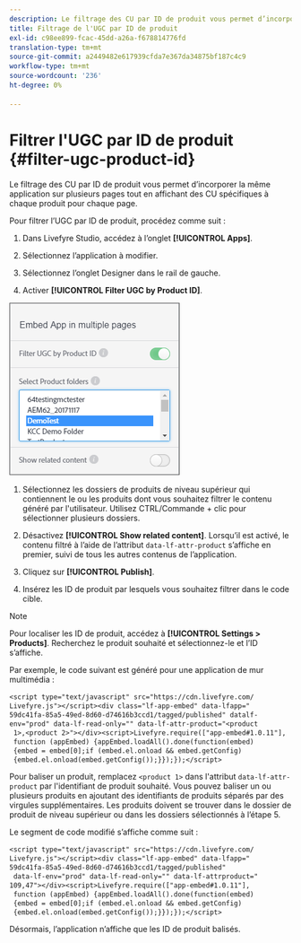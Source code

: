 ```yaml
---
description: Le filtrage des CU par ID de produit vous permet d’incorporer la même application sur plusieurs pages tout en affichant des CU spécifiques à chaque produit pour chaque page.
title: Filtrage de l'UGC par ID de produit
exl-id: c98ee899-fcac-45dd-a26a-f678814776fd
translation-type: tm+mt
source-git-commit: a2449482e617939cfda7e367da34875bf187c4c9
workflow-type: tm+mt
source-wordcount: '236'
ht-degree: 0%

---
```


# Filtrer l&#39;UGC par ID de produit {#filter-ugc-product-id}

Le filtrage des CU par ID de produit vous permet d’incorporer la même application sur plusieurs pages tout en affichant des CU spécifiques à chaque produit pour chaque page.

Pour filtrer l’UGC par ID de produit, procédez comme suit :

1. Dans Livefyre Studio, accédez à l’onglet **[!UICONTROL Apps]**.

1. Sélectionnez l’application à modifier.

1. Sélectionnez l’onglet Designer dans le rail de gauche.

1. Activer **[!UICONTROL Filter UGC by Product ID]**.

![](assets/filter-ugc-product-id.png)

1. Sélectionnez les dossiers de produits de niveau supérieur qui contiennent le ou les produits dont vous souhaitez filtrer le contenu généré par l&#39;utilisateur.
Utilisez CTRL/Commande + clic pour sélectionner plusieurs dossiers.

1. Désactivez **[!UICONTROL Show related content]**.
Lorsqu’il est activé, le contenu filtré à l’aide de l’attribut `data-lf-attr-product` s’affiche en premier, suivi de tous les autres contenus de l’application.

1. Cliquez sur **[!UICONTROL Publish]**.

1. Insérez les ID de produit par lesquels vous souhaitez filtrer dans le code cible.

>[!NOTE]
>
>Pour localiser les ID de produit, accédez à **[!UICONTROL Settings > Products]**. Recherchez le produit souhaité et sélectionnez-le et l’ID s’affiche.

Par exemple, le code suivant est généré pour une application de mur multimédia :

```
<script type="text/javascript" src="https://cdn.livefyre.com/
Livefyre.js"></script><div class="lf-app-embed" data-lfapp="
59dc41fa-85a5-49ed-8d60-d74616b3ccd1/tagged/published" datalf-
env="prod" data-lf-read-only="" data-lf-attr-product="<product
 1>,<product 2>"></div><script>Livefyre.require(["app-embed#1.0.11"],
 function (appEmbed) {appEmbed.loadAll().done(function(embed)
 {embed = embed[0];if (embed.el.onload && embed.getConfig)
 {embed.el.onload(embed.getConfig());}});});</script>
```

Pour baliser un produit, remplacez `<product 1>` dans l&#39;attribut `data-lf-attr-product` par l&#39;identifiant de produit souhaité. Vous pouvez baliser un ou plusieurs produits en ajoutant des identifiants de produits séparés par des virgules supplémentaires. Les produits doivent se trouver dans le dossier de produit de niveau supérieur ou dans les dossiers sélectionnés à l’étape 5.

Le segment de code modifié s’affiche comme suit :

```
<script type="text/javascript" src="https://cdn.livefyre.com/
Livefyre.js"></script><div class="lf-app-embed" data-lfapp="
59dc41fa-85a5-49ed-8d60-d74616b3ccd1/tagged/published"
 data-lf-env="prod" data-lf-read-only="" data-lf-attrproduct="
109,47"></div><script>Livefyre.require(["app-embed#1.0.11"],
 function (appEmbed) {appEmbed.loadAll().done(function(embed)
 {embed = embed[0];if (embed.el.onload && embed.getConfig)
 {embed.el.onload(embed.getConfig());}});});</script>
```

Désormais, l’application n’affiche que les ID de produit balisés.
